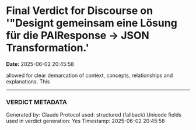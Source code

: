 # Final Verdict for Discourse on '"Designt gemeinsam eine Lösung für die PAIResponse → JSON Transformation.'

**Date:** 2025-06-02 20:45:58

allowed for clear demarcation of context, concepts, relationships and explanations. This

---

### VERDICT METADATA
Generated by: Claude
Protocol used: structured (fallback)
Unicode fields used in verdict generation: Yes
Timestamp: 2025-06-02 20:45:58
